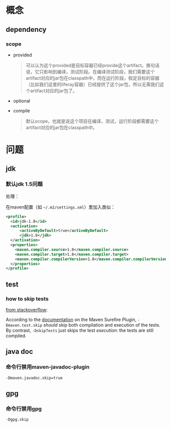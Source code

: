# 概念



## dependency

### scope

* provided

  > 可以认为这个provided是目标容器已经provide这个artifact。换句话说，它只影响到编译，测试阶段。在编译测试阶段，我们需要这个artifact对应的jar包在classpath中，而在运行阶段，假定目标的容器（比如我们这里的liferay容器）已经提供了这个jar包，所以无需我们这个artifact对应的jar包了。

* optional

* compile

  > 默认scope，也就是说这个项目在编译，测试，运行阶段都需要这个artifact对应的jar包在classpath中。






# 问题



## jdk

### 默认jdk 1.5问题



处理：

在maven配置（如 `~/.m2/settings.xml`）里加入类似：

```xml
<profile>
  <id>jdk-1.8</id>
  <activation>
      <activeByDefault>true</activeByDefault>
      <jdk>1.8</jdk>
  </activation>
  <properties>
    <maven.compiler.source>1.8</maven.compiler.source>
    <maven.compiler.target>1.8</maven.compiler.target>
    <maven.compiler.compilerVersion>1.8</maven.compiler.compilerVersion>
  </properties>
</profile>
```



## test



### how to skip tests

[from stackoverflow](https://stackoverflow.com/questions/2593588/maven-skip-building-test-classes):

According to the [documentation](http://maven.apache.org/plugins/maven-surefire-plugin/test-mojo.html#skip) on the Maven Surefire Plugin, `-Dmaven.test.skip` *should* skip both compilation and execution of the tests. By contrast, `-DskipTests` just skips the test *execution*: the tests are still compiled.



## java doc



### 命令行禁用maven-javadoc-plugin

```Shell
-Dmaven.javadoc.skip=true
```



## gpg



### 命令行禁用gpg



```shell
-Dgpg.skip
```






























